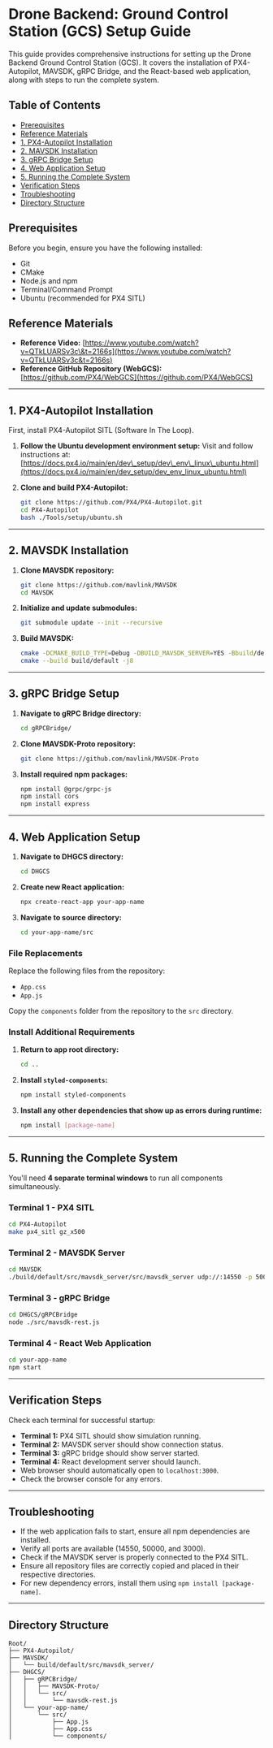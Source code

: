 # Drone Backend: Ground Control Station (GCS) Setup Guide

This guide provides comprehensive instructions for setting up the Drone Backend Ground Control Station (GCS). It covers the installation of PX4-Autopilot, MAVSDK, gRPC Bridge, and the React-based web application, along with steps to run the complete system.

## Table of Contents

  * [Prerequisites](https://www.google.com/search?q=%23prerequisites)
  * [Reference Materials](https://www.google.com/search?q=%23reference-materials)
  * [1. PX4-Autopilot Installation](https://www.google.com/search?q=%231-px4-autopilot-installation)
  * [2. MAVSDK Installation](https://www.google.com/search?q=%232-mavsdk-installation)
  * [3. gRPC Bridge Setup](https://www.google.com/search?q=%233-grpc-bridge-setup)
  * [4. Web Application Setup](https://www.google.com/search?q=%234-web-application-setup)
  * [5. Running the Complete System](https://www.google.com/search?q=%235-running-the-complete-system)
  * [Verification Steps](https://www.google.com/search?q=%23verification-steps)
  * [Troubleshooting](https://www.google.com/search?q=%23troubleshooting)
  * [Directory Structure](https://www.google.com/search?q=%23directory-structure)

## Prerequisites

Before you begin, ensure you have the following installed:

  * Git
  * CMake
  * Node.js and npm
  * Terminal/Command Prompt
  * Ubuntu (recommended for PX4 SITL)

## Reference Materials

  * **Reference Video:** [https://www.youtube.com/watch?v=QTkLUARSv3c\&t=2166s](https://www.youtube.com/watch?v=QTkLUARSv3c&t=2166s)
  * **Reference GitHub Repository (WebGCS):** [https://github.com/PX4/WebGCS](https://github.com/PX4/WebGCS)

-----

## 1\. PX4-Autopilot Installation

First, install PX4-Autopilot SITL (Software In The Loop).

1.  **Follow the Ubuntu development environment setup:**
    Visit and follow instructions at:
    [https://docs.px4.io/main/en/dev\_setup/dev\_env\_linux\_ubuntu.html](https://docs.px4.io/main/en/dev_setup/dev_env_linux_ubuntu.html)

2.  **Clone and build PX4-Autopilot:**

    ```bash
    git clone https://github.com/PX4/PX4-Autopilot.git
    cd PX4-Autopilot
    bash ./Tools/setup/ubuntu.sh
    ```

-----

## 2\. MAVSDK Installation

1.  **Clone MAVSDK repository:**
    ```bash
    git clone https://github.com/mavlink/MAVSDK
    cd MAVSDK
    ```
2.  **Initialize and update submodules:**
    ```bash
    git submodule update --init --recursive
    ```
3.  **Build MAVSDK:**
    ```bash
    cmake -DCMAKE_BUILD_TYPE=Debug -DBUILD_MAVSDK_SERVER=YES -Bbuild/default -H.
    cmake --build build/default -j8
    ```

-----

## 3\. gRPC Bridge Setup

1.  **Navigate to gRPC Bridge directory:**
    ```bash
    cd gRPCBridge/
    ```
2.  **Clone MAVSDK-Proto repository:**
    ```bash
    git clone https://github.com/mavlink/MAVSDK-Proto
    ```
3.  **Install required npm packages:**
    ```bash
    npm install @grpc/grpc-js
    npm install cors
    npm install express
    ```

-----

## 4\. Web Application Setup

1.  **Navigate to DHGCS directory:**
    ```bash
    cd DHGCS
    ```
2.  **Create new React application:**
    ```bash
    npx create-react-app your-app-name
    ```
3.  **Navigate to source directory:**
    ```bash
    cd your-app-name/src
    ```

### File Replacements

Replace the following files from the repository:

  * `App.css`
  * `App.js`

Copy the `components` folder from the repository to the `src` directory.

### Install Additional Requirements

1.  **Return to app root directory:**
    ```bash
    cd ..
    ```
2.  **Install `styled-components`:**
    ```bash
    npm install styled-components
    ```
3.  **Install any other dependencies that show up as errors during runtime:**
    ```bash
    npm install [package-name]
    ```

-----

## 5\. Running the Complete System

You'll need **4 separate terminal windows** to run all components simultaneously.

### Terminal 1 - PX4 SITL

```bash
cd PX4-Autopilot
make px4_sitl gz_x500
```

### Terminal 2 - MAVSDK Server

```bash
cd MAVSDK
./build/default/src/mavsdk_server/src/mavsdk_server udp://:14550 -p 50000
```

### Terminal 3 - gRPC Bridge

```bash
cd DHGCS/gRPCBridge
node ./src/mavsdk-rest.js
```

### Terminal 4 - React Web Application

```bash
cd your-app-name
npm start
```

-----

## Verification Steps

Check each terminal for successful startup:

  * **Terminal 1:** PX4 SITL should show simulation running.
  * **Terminal 2:** MAVSDK server should show connection status.
  * **Terminal 3:** gRPC bridge should show server started.
  * **Terminal 4:** React development server should launch.
  * Web browser should automatically open to `localhost:3000`.
  * Check the browser console for any errors.

-----

## Troubleshooting

  * If the web application fails to start, ensure all npm dependencies are installed.
  * Verify all ports are available (14550, 50000, and 3000).
  * Check if the MAVSDK server is properly connected to the PX4 SITL.
  * Ensure all repository files are correctly copied and placed in their respective directories.
  * For new dependency errors, install them using `npm install [package-name]`.

-----

## Directory Structure

```
Root/
├── PX4-Autopilot/
├── MAVSDK/
│   └── build/default/src/mavsdk_server/
├── DHGCS/
│   ├── gRPCBridge/
│   │   ├── MAVSDK-Proto/
│   │   └── src/
│   │       └── mavsdk-rest.js
│   └── your-app-name/
│       └── src/
│           ├── App.js
│           ├── App.css
│           └── components/
```
